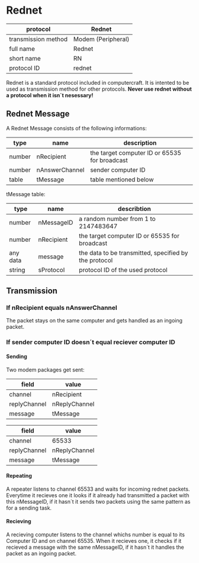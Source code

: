 # Rednet #

protocol            | Rednet
------------------- | ------------------
transmission method | Modem (Peripheral)
full name           | Rednet
short name          | RN
protocol ID         | rednet

Rednet is a standard protocol included in computercraft. It is intented to be used as transmission method for other protocols. **Never use rednet without a protocol when it isn´t nesessary!**

## Rednet Message ##

A Rednet Message consists of the following informations:

type    | name           | description
------- | -------------- | ---------------------------------------------
number  | nRecipient     | the target computer ID or 65535 for broadcast
number  | nAnswerChannel | sender computer ID
table   | tMessage       | table mentioned below

tMessage table:

type     | name       | describtion
-------- | ---------- | ---------------------------------------------
number   | nMessageID | a random number from 1 to 2147483647
number   | nRecipient | the target computer ID or 65535 for broadcast
any data | message    | the data to be transmitted, specified by the protocol
string   | sProtocol  | protocol ID of the used protocol



## Transmission ##

### If nRecipient equals nAnswerChannel ###

The packet stays on the same computer and gets handled as an ingoing packet.

### If sender computer ID doesn´t equal reciever computer ID ###

#### Sending ####

Two modem packages get sent:

field        | value
------------ | --------------------
channel      | nRecipient
replyChannel | nReplyChannel
message      | tMessage


field        | value
------------ | --------------------
channel      | 65533
replyChannel | nReplyChannel
message      | tMessage

#### Repeating ####

A repeater listens to channel 65533 and waits for incoming rednet packets. Everytime it recieves one it looks if it already had transmitted a packet with this nMessageID, if it hasn´t it sends two packets using the same pattern as for a sending task.

#### Recieving ####

A recieving computer listens to the channel whichs number is equal to its Computer ID and on channel 65535. When it recieves one, it checks if it recieved a message with the same nMessageID, if it hasn´t it handles the packet as an ingoing packet.
